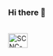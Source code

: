 ### Hi there 👋

<div style="display: inline_block"><br>
  <img align="center" alt="SCNC-Js" height="30" width="40" src="https://icongr.am/devicon/python-original.svg?size=128&color=currentColor">
  
</div>
